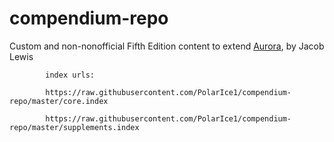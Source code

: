 # compendium-repo
Custom and non-nonofficial Fifth Edition content to extend [Aurora](https://aurorabuilder.com/), by Jacob Lewis

            index urls: 

            https://raw.githubusercontent.com/PolarIce1/compendium-repo/master/core.index

            https://raw.githubusercontent.com/PolarIce1/compendium-repo/master/supplements.index
